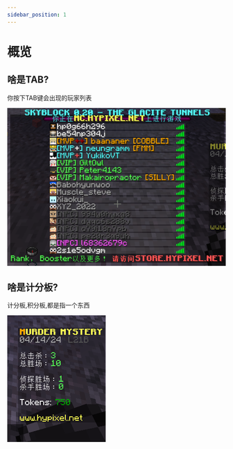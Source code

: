 ```yaml
---
sidebar_position: 1
---
```


# 概览

## 啥是TAB?

你按下TAB键会出现的玩家列表

![](_images/啥是TAB.png)

## 啥是计分板?

计分板,积分板,都是指一个东西

![](_images/啥是计分板.png)
